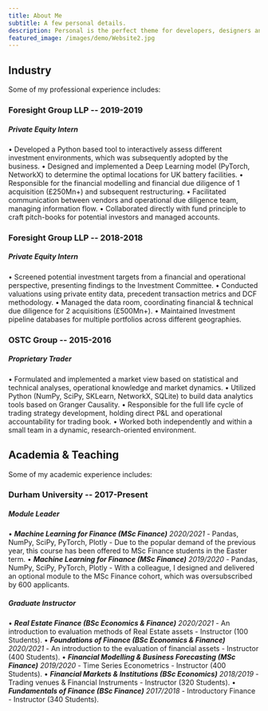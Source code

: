 ```yaml
---
title: About Me
subtitle: A few personal details.
description: Personal is the perfect theme for developers, designers and other creatives.
featured_image: /images/demo/Website2.jpg
---
```


## Industry

Some of my professional experience includes:

### Foresight Group LLP -- 2019-2019
##### Private Equity Intern

•	Developed a Python based tool to interactively assess different investment environments, which was subsequently adopted by the business.
•	Designed and implemented a Deep Learning model (PyTorch, NetworkX) to determine the optimal locations for UK battery facilities. 
•	Responsible for the financial modelling and financial due diligence of 1 acquisition (£250Mn+) and subsequent restructuring.
•	Facilitated communication between vendors and operational due diligence team, managing information flow.
•	Collaborated directly with fund principle to craft pitch-books for potential investors and managed accounts.

### Foresight Group LLP -- 2018-2018
##### Private Equity Intern

•	Screened potential investment targets from a financial and operational perspective, presenting findings to the Investment Committee.
•	Conducted valuations using private entity data, precedent transaction metrics and DCF methodology.
•	Managed the data room, coordinating financial & technical due diligence for 2 acquisitions (£500Mn+).
•	Maintained Investment pipeline databases for multiple portfolios across different geographies.

### OSTC Group -- 2015-2016
##### Proprietary Trader

•	Formulated and implemented a market view based on statistical and technical analyses, operational knowledge and market dynamics.
•	Utilized Python (NumPy, SciPy, SKLearn, NetworkX, SQLite) to build data analytics tools based on Granger Causality.
•	Responsible for the full life cycle of trading strategy development, holding direct P&L and operational accountability for trading book.
•	Worked both independently and within a small team in a dynamic, research-oriented environment.

## Academia & Teaching

Some of my academic experience includes:

### Durham University -- 2017-Present
#####  Module Leader

•	***Machine Learning for Finance (MSc Finance)** 2020/2021* - Pandas, NumPy, SciPy, PyTorch, Plotly - Due to the popular demand of the previous year, this course has been offered to MSc Finance students in the Easter term.
•	***Machine Learning for Finance (MSc Finance)** 2019/2020* - Pandas, NumPy, SciPy, PyTorch, Plotly - With a colleague, I designed and delivered an optional module to the MSc Finance cohort, which was oversubscribed by 600 applicants. 

##### Graduate Instructor

•	***Real Estate Finance (BSc Economics & Finance)** 2020/2021* - An introduction to evaluation methods of Real Estate assets - Instructor (100 Students).
•	***Foundations of Finance (BSc Economics & Finance)** 2020/2021* - An introduction to the evaluation of financial assets - Instructor (400 Students).
•	***Financial Modelling & Business Forecasting (MSc Finance)** 2019/2020* - Time Series Econometrics - Instructor (400 Students).
•	***Financial Markets & Institutions (BSc Economics)** 2018/2019* - Trading venues & Financial Instruments - Instructor (320 Students).
•	***Fundamentals of Finance (BSc Finance)** 2017/2018* - Introductory Finance - Instructor (340 Students).

